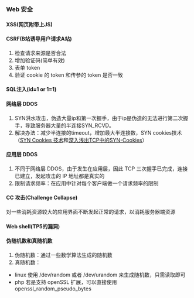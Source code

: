 ### Web 安全

#### XSS(网页附带上JS)

#### CSRF(B站诱导用户请求A站)
1. 检查请求来源是否合法
1. 增加验证码(简单有效)
1. 表单 token
1. 验证 cookie 的 token 和传参的 token 是否一致

#### SQL注入(id=1 or 1=1)

#### 网络层 DDOS
1. SYN洪水攻击，伪造大量ip和第一次握手，由于ip是伪造的无法进行第二次握手，导致服务器大量的半连接SYN_RCVD。
1. 解决办法：减少半连接的timeout，增加最大半连接数，SYN cookies技术（[SYN Cookies 技术](https://blog.csdn.net/cui918/article/details/53286080)和[深入浅出TCP中的SYN-Cookies](https://segmentfault.com/a/1190000019292140)）

#### 应用层 DDOS
1. 不同于网络层 DDOS，由于发生在应用层，因此 TCP 三次握手已完成，连接已建立，发起攻击的 IP 地址都是真实的
1. 限制请求频率：在应用中针对每个客户端做一个请求频率的限制

#### CC 攻击(Challenge Collapse)
对一些消耗资源较大的应用界面不断发起正常的请求，以消耗服务器端资源

#### Web shell(TP5的漏洞)

#### 伪随机数和真随机数
1. 伪随机数：通过一些数学算法生成的随机数
1. 真随机数：
 * linux 使用 /dev/random 或者 /dev/urandom 来生成随机数，只需读取即可
 * php 若是支持 openSSL 扩展，可以直接使用 openssl_random_pseudo_bytes
   
